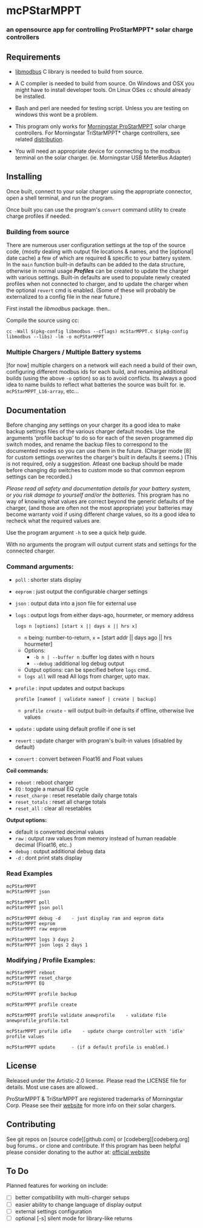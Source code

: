mcPStarMPPT 
===========

### an opensource app for controlling ProStarMPPT* solar charge controllers

## Requirements

* [libmodbus](https://libmodbus.org) C library is needed to build from source. 

* A C compiler is needed to build from source. On Windows and OSX you might have to install
developer tools. On Linux OSes `cc` should already be installed.

* Bash and perl are needed for testing script. Unless you are testing on windows this wont be a problem.

* This program only works for [Morningstar ProStarMPPT](https://www.morningstarcorp.com/) 
solar charge controllers. For Morningstar TriStarMPPT* charge controllers, see related 
[distribution](https://github.com/snjagor/mcTStarMPPT).

* You will need an appropriate device for connecting to the modbus terminal on the 
solar charger. (ie. Morningstar USB MeterBus Adapter)


## Installing

Once built, connect to your solar charger using the appropriate connector, open a shell terminal,
and run the program.

Once built you can use the program's `convert` command utility to create charge profiles if needed.

### Building from source

There are numerous user configuration settings at the top of the source code, (mostly dealing with
output file locations & names, and the [optional] date cache) a few of which are required & specific 
to your battery system. In the `main` function built-in defaults can be added to the data structure, 
otherwise in normal usage **_Profiles_** can be created to update the charger with various settings. 
Built-in defaults are used to populate newly created profiles when not connected to charger, and to
update the charger when the optional `revert` cmd is enabled.
(Some of these will probably be externalized to a config file in the near future.)

First install the *libmodbus* package. then..

Compile the source using cc:

```
cc -Wall $(pkg-config libmodbus --cflags) mcStarMPPT.c $(pkg-config libmodbus --libs) -lm -o mcPStarMPPT
```

### Multiple Chargers / Multiple Battery systems

[for now] multiple chargers on a network will each need a build of their own, configuring different modbus 
ids for each build, and renaming additional builds (using the above `-o` option) so as to avoid conflicts.
Its always a good idea to name builds to reflect what batteries the source was built for. 
ie. `mcPStarMPPT_L16-array`, etc...


## Documentation

Before changing any settings on your charger its a good idea to make backup settings files of 
the various charger default modes. Use the arguments 'profile backup' to do so for each of the seven
programmed dip switch modes, and rename the backup files to correspond to the documented modes so you 
can use them in the future. (Charger mode [8] for custom settings overwrites the charger's built in 
defaults it seems.) (This is not required, only a suggestion. Atleast one backup should be made before 
changing dip switches to custom mode so that common eeprom settings can be recorded.)

*Please read all safety and documentation details for your battery system, or you risk damage to 
yourself and/or the batteries.* This program has no way of knowing what values are correct beyond 
the generic defaults of the charger, (and those are often not the most appropriate) your batteries 
may become warranty void if using different charge values, so its a good idea to recheck what the 
required values are. 

Use the program argument `-h` to see a quick help guide.

With no arguments the program will output current stats and settings for the connected charger. 

### Command arguments:

- `poll` : shorter stats display
- `eeprom` : just output the configurable charger settings
- `json` : output data into a json file for external use

- `logs` : output logs from either days-ago, hourmeter, or memory address

	`logs n [options] [start x || days x || hrs x]`
	 -   `n` being: number-to-return, `x` = [start addr || days ago || hrs hourmeter]
	- Options: 
	  -	`-b n | --buffer n`  :buffer log dates with n hours
	  -	`--debug`  :additional log debug output
	- Output options: can be specified before `logs` cmd..
	- `logs all` will read All logs from charger, upto max.
	 
- `profile` : input updates and output backups

	`profile [nameof | validate nameof | create | backup]`
	 - `profile create` - will output built-in defaults if offline, otherwise live values

- `update` : update using default profile if one is set

- `revert` : update charger with program's built-in values (disabled by default)

- `convert` : convert between Float16 and Float values

**Coil commands:**
* `reboot` : reboot charger
* `EQ` : toggle a manual EQ cycle
* `reset_charge` : reset resetable daily charge totals
* `reset_totals` : reset all charge totals
* `reset_all` : clear all resetables 

**Output options:**
* default is converted decimal values
* `raw` : output raw values from memory instead of human readable decimal (Float16, etc..)
* `debug` : output additional debug data
* `-d` : dont print stats display 


### Read Examples
```
mcPStarMPPT
mcPStarMPPT json

mcPStarMPPT poll
mcPStarMPPT json poll

mcPStarMPPT debug -d	- just display ram and eeprom data
mcPStarMPPT eeprom
mcPStarMPPT raw eeprom

mcPStarMPPT logs 3 days 2
mcPStarMPPT json logs 2 days 1
```

### Modifying / Profile Examples:
```
mcPStarMPPT reboot
mcPStarMPPT reset_charge
mcPStarMPPT EQ

mcPStarMPPT profile backup

mcPStarMPPT profile create

mcPStarMPPT profile validate anewprofile	- validate file anewprofile_profile.txt

mcPStarMPPT profile idle	- update charge controller with 'idle' profile values

mcPStarMPPT update 		- (if a default profile is enabled.)
```

## License

Released under the Artistic-2.0 license. Please read the LICENSE file for details.
Most use cases are allowed..

ProStarMPPT & TriStarMPPT are registered trademarks of Morningstar Corp.
Please see their [website](https://www.morningstarcorp.com/) for more info on their solar chargers.

## Contributing

See git repos on [source code][github.com] or [codeberg][codeberg.org] bug forums.. or clone and contribute.
If this program has been helpful please consider donating to the author at: [official website][]


## To Do

Planned features for working on include:
- [ ] better compatibility with multi-charger setups
- [ ] easier ability to change language of display output
- [ ] external settings configuration
- [ ] optional [-s] silent mode for library-like returns

[source code]: https://github.com/snjagor/mcPStarMPPT
[codeberg]: https://codeberg.org/snjagor/mcPStarMPPT
[official website]: https://www.centerflowing.com/#programs
